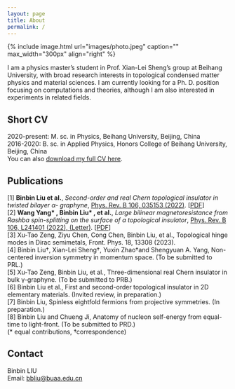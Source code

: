 ```yaml
---
layout: page
title: About
permalink: /
---
```


{% include image.html url="images/photo.jpeg" caption="" max_width="300px" align="right" %}

 I am a physics master’s student in Prof. Xian-Lei Sheng’s group at Beihang University, with broad research interests in topological condensed matter physics and material sciences. I am currently looking for a Ph. D. position focusing on computations and theories, although I am also interested in experiments in related fields.

## Short CV
2020-present: M. sc. in Physics, Beihang University, Beijing, China <br />
2016-2020: B. sc. in Applied Physics, Honors College of Beihang University, Beijing, China <br />
You can also [download my full CV here](assets/CV_BinBin_Liu.pdf).

## Publications
[1] **Binbin Liu et al.**, _Second-order and real Chern topological insulator in twisted bilayer α-
graphyne_, [Phys. Rev. B 106, 035153 (2022)](https://journals.aps.org/prb/export/10.1103/PhysRevB.106.035153). [[PDF](assets/papers/PhysRevB.106.035153.pdf)]<br />
[2] **Wang Yang\* , Binbin Liu\* , et al.**, _Large bilinear magnetoresistance from Rashba spin-splitting on the surface of a topological insulator_, [Phys. Rev. B 106, L241401 (2022), (Letter)](https://journals.aps.org/prb/abstract/10.1103/PhysRevB.106.L241401). [[PDF](assets/papers/PhysRevB.106.L241401.pdf)] <br />
[3] Xu-Tao Zeng, Ziyu Chen, Cong Chen, Binbin Liu, et al., Topological hinge modes in
Dirac semimetals, Front. Phys. 18, 13308 (2023). <br />
[4] Binbin Liu†, Xian-Lei Sheng†, Yuxin Zhao†and Shengyuan A. Yang, Non-centered inversion symmetry in momentum space. (To be submitted to PRL.) <br />
[5] Xu-Tao Zeng, Binbin Liu, et al., Three-dimensional real Chern insulator in bulk γ-graphyne. (To be submitted to PRB.) <br />
[6] Binbin Liu et al., First and second-order topological insulator in 2D elementary materials.
(Invited review, in preparation.) <br />
[7] Binbin Liu, Spinless eightfold fermions from projective symmetries. (In preparation.) <br />
[8] Binbin Liu and Chueng Ji, Anatomy of nucleon self-energy from equal-time to light-front.
(To be submitted to PRD.) <br />
(* equal contributions, †correspondence) <br />


## Contact
Binbin LIU <br />
Email: [bbliu@buaa.edu.cn]


<!-- 
[Yavin] <br />
[Yavin]: https://en.wikipedia.org/wiki/Yavin
-->
[bbliu@buaa.edu.cn]: mailto:bbliu@buaa.edu.cn
